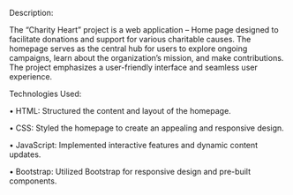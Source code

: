 Description: 

The “Charity Heart” project is a web application – Home page designed to facilitate donations and support for various charitable causes. The homepage serves as the central hub for users to explore ongoing campaigns, learn about the organization’s mission, and make contributions. The project emphasizes a user-friendly interface and seamless user experience.

Technologies Used:

•	HTML: Structured the content and layout of the homepage.

•	CSS: Styled the homepage to create an appealing and responsive design.

•	JavaScript: Implemented interactive features and dynamic content updates.

•	Bootstrap: Utilized Bootstrap for responsive design and pre-built components.
